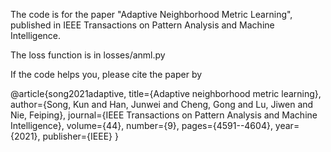 The code is for the paper "Adaptive Neighborhood Metric Learning", published in IEEE Transactions on Pattern Analysis and Machine Intelligence.

The loss function is in losses/anml.py

If the code helps you, please cite the paper by 

@article{song2021adaptive,
  title={Adaptive neighborhood metric learning},
  author={Song, Kun and Han, Junwei and Cheng, Gong and Lu, Jiwen and Nie, Feiping},
  journal={IEEE Transactions on Pattern Analysis and Machine Intelligence},
  volume={44},
  number={9},
  pages={4591--4604},
  year={2021},
  publisher={IEEE}
}
